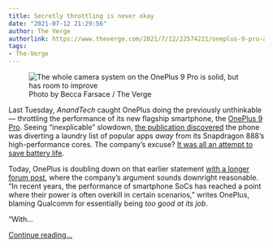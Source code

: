 ```yaml
---
title: Secretly throttling is never okay
date: "2021-07-12 21:29:56"
author: The Verge
authorlink: https://www.theverge.com/2021/7/12/22574221/oneplus-9-pro-apple-secret-throttle-speed-editorial
tags:
- The-Verge
---
```

<figure>
      <img alt="The whole camera system on the OnePlus 9 Pro is solid, but has room to improve" src="https://cdn.vox-cdn.com/thumbor/Oqj0MakQBtEkdeVeOgoGtaFWenI=/0x0:2040x1360/1310x873/cdn.vox-cdn.com/uploads/chorus_image/image/69572807/bfarsace_4481_20210317_0053_Edit_1.0.jpg" />
        <figcaption>Photo by Becca Farsace / The Verge</figcaption>
    </figure>

  <p id="wBrVTC">Last Tuesday, <em>AnandTech</em> caught OnePlus doing the previously unthinkable — throttling the performance of its new flagship smartphone, the <a href="https://www.theverge.com/22344840/oneplus-9-pro-review-price-camera-screen-specs">OnePlus 9 Pro</a>. Seeing “inexplicable” slowdown, <a href="https://www.anandtech.com/show/16794/oneplus-9-performance-examination/">the publication discovered</a> the phone was diverting a laundry list of popular apps <em>away</em> from its Snapdragon 888’s high-performance cores. The company’s excuse? <a href="https://www.theverge.com/2021/7/8/22568107/oneplus-9-pro-battery-life-app-throttling-benchmarks">It was all an attempt to save battery life</a>. </p>
<p id="ORRG0g">Today, OnePlus is doubling down on that earlier statement <a href="https://forums.oneplus.com/threads/insight-into-oneplus-9-series-processor-and-app-optimization.1467338/">with a longer forum post</a>, where the company’s argument sounds downright reasonable. “In recent years, the performance of smartphone SoCs has reached a point where their power is often overkill in certain scenarios,” writes OnePlus, blaming Qualcomm for essentially being <em>too good at its job</em>.</p>
<p id="CuAIgh">“With...</p>
  <p>
    <a href="https://www.theverge.com/2021/7/12/22574221/oneplus-9-pro-apple-secret-throttle-speed-editorial">Continue reading&hellip;</a>
  </p>